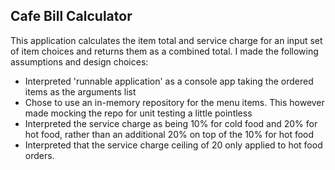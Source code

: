 ## Cafe Bill Calculator

This application calculates the item total and service charge for an input set of item choices and returns them as a combined total.
I made the following assumptions and design choices:
- Interpreted 'runnable application' as a console app taking the ordered items as the arguments list
- Chose to use an in-memory repository for the menu items. This however made mocking the repo for unit testing a little pointless
- Interpreted the service charge as being 10% for cold food and 20% for hot food, rather than an additional 20% on top of the 10% for hot food
- Interpreted that the service charge ceiling of 20 only applied to hot food orders.